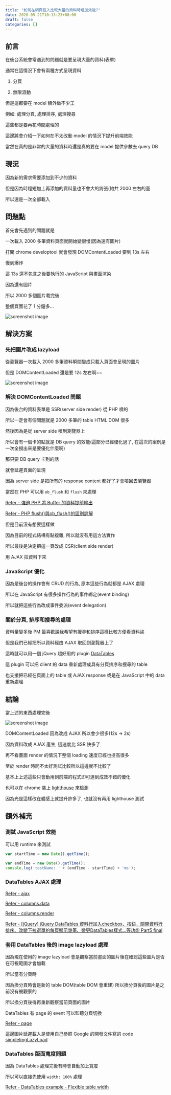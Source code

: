 ```yaml
---
title: "如何在網頁載入比較大量的資料時增加效能?"
date: 2020-05-21T10:13:23+08:00
draft: false
categories: []
---
```


## 前言

在後台系統會常遇到的問題就是要呈現大量的資料(表單)

通常在這情況下會有兩種方式呈現資料

1. 分頁

2. 無限滾動

但是這都要在 model 額外做不少工

例如: 處理分頁, 處理排序, 處理搜尋

這些都是要再花時間處理的

這邊將會介紹一下如何在不太改動 model 的情況下提升前端效能

當然在真的是非常的大量的資料時還是真的要在 model 提供參數去 query DB

## 現況

因為新的需求需要添加到不少的資料

但是因為時程短加上再添加的資料量也不會大的誇張(約共 2000 左右的量

所以還是一次全部載入


## 問題點

首先會先遇到的問題就是

一次載入 2000 多筆資料頁面就開始變很慢(因為還有圖片)

打開 chrome developtool 就會發現 DOMContentLoaded 要到 13s 左右

慢到爆炸

這 13s 還不包含之後要執行的 JavaScript 與畫面渲染

因為還有圖片

所以 2000 多個圖片載完後

整個頁面花了 1 分鐘多...

![screenshot image](/images/螢幕快照_2020-05-21_下午1.49.36.png)

## 解決方案

### 先把圖片改成 lazyload

從瀏覽器一次載入 2000 多筆資料瞬間變成只載入頁面會呈現的圖片

但是 DOMContentLoaded 還是要 12s 左右啊~~

![screenshot image](/images/螢幕快照_2020-05-21_下午3.01.21.png)

### 解決 DOMContentLoaded 問題

因為後台的資料表單是 SSR(server side render) 從 PHP 噴的

所以一定會有個問題就是 2000 多筆的 table HTML DOM 很多

然後因為是從 server side 噴到瀏覽器上

所以會有一個卡的點就是 DB query 的效能(這部分已經優化過了, 在這次的案例是一次全撈出來是要優化什麼啊)

那只要 DB query 卡到的話

就會延遲頁面的呈現

因為 server side 是把所有的 response content 都好了才會噴回去瀏覽器

當然在 PHP 可以用 `ob_flush` 和 `flush` 來處理

[Refer - 強迫 PHP 將 Buffer 的資料提前輸出](https://blog.longwin.com.tw/2010/12/php-buffer-flush-2010/)

[Refer - PHP flush()與ob_flush()的區別詳解](https://codertw.com/%E7%A8%8B%E5%BC%8F%E8%AA%9E%E8%A8%80/240051/)

但是目前沒有想要這樣做

因為目前的程式結構有點複雜, 所以就沒有用這方法實作

所以最後是決定把這一頁改成 CSR(client side render)

用 AJAX 拉資料下來

### JavaScript 優化

因為是後台的操作會有 CRUD 的行為, 原本這些行為就都是 AJAX 處理

所以在 JavaScript 有很多操作行為的事件綁定(event binding)

所以就把這些行為改成事件委派(event delegation)

### 關於分頁, 排序和搜尋的處理

資料量變多後 PM 最喜歡說我希望有搜尋和排序這樣比較方便看資料誒

但是我們已經把所以資料經由 AJAX 取回到瀏覽器上了

這時就可以用一個 jQuery 超好用的 plugin [DataTables](https://datatables.net/)

這 plugin 可以把 client 的 data 重新處理成具有分頁排序和搜尋的 table

也支援把已經在頁面上的 table 或 AJAX response 或是在 JavaScript 中的 data 重新處理

## 結論

當上述的東西處理完後

![screenshot image](/images/螢幕快照_2020-05-21_下午2.55.41.png)

DOMContentLoaded 因為改成 AJAX 所以會少很多(12s -> 2s)

因為資料改成 AJAX 產生, 這速度比 SSR 快多了

再不看畫面 render 的情況下整個 loading 速度已經也提高很多

至於 render 時間不太好測試比較所以這邊就不比較了

基本上上述這些只會動用到前端的程式即可達到成效不錯的優化

也可以在 chrome 裝上 [lighthouse](https://developers.google.com/web/tools/lighthouse) 來檢測

因為光是這樣改在體感上就提升許多了, 也就沒有再用 lighthouse 測試

## 額外補充

### 測試 JavaScript 效能

可以用 runtime 來測試

```JavaScript
var startTime = new Date().getTime();

var endTime = new Date().getTime();
console.log('testName: ' + (endTime - startTime) + 'ms');
```

### DataTables AJAX 處理

[Refer - ajax](https://datatables.net/reference/option/ajax)

[Refer - columns.data](https://datatables.net/reference/option/columns.data)

[Refer - columns.render](https://datatables.net/reference/option/columns.render)

[Refer - [jQuery] jQuery DataTables 資料行加入checkbox、按鈕，關閉資料行排序、改變下拉選單的每頁顯示幾筆、變更DataTables樣式…等功能 Part5 final](https://dotblogs.com.tw/shadow/2018/04/03/065712)

### 套用 DataTables 後的 image lazyload 處理

因為現在使用的 image lazyload 會是觀察當前畫面的圖片後在確認這些圖片是否在可視範圍才會加載

所以當有分頁時

因為換分頁時會是新的 table DOM(table DOM 會重建) 所以換分頁後的圖片是之前沒有被觀察的

所以換分頁後得再重新觀察當前頁面的圖片

DataTables 有 page 的 event 可以監聽分頁切換

[Refer - page](https://datatables.net/reference/event/page)

這邊圖片延遲載入是使用自己參照 Google 的開發文件寫的 code [simpleImgLazyLoad](https://github.com/tedshd/simpleImgLazyLoad)

### DataTables 版面寬度問題

因為 DataTables 處理完後有時會自動加上寬度

所以可以直接先使用 `width: 100%` 處理

[Refer - DataTables example - Flexible table width](https://datatables.net/examples/basic_init/flexible_width.html)
